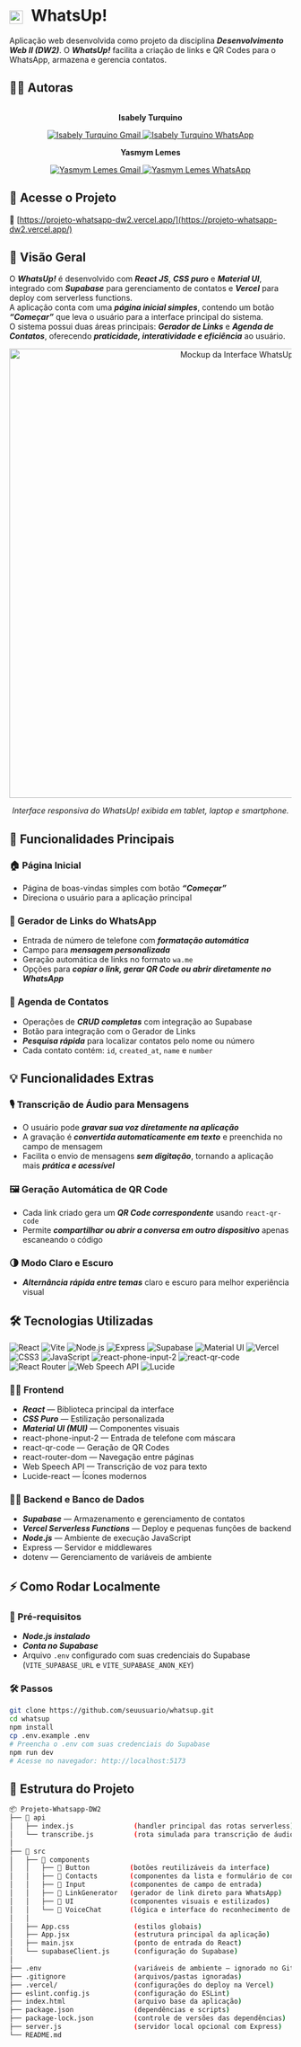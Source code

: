 # <img src="https://upload.wikimedia.org/wikipedia/commons/6/6b/WhatsApp.svg" width="24" style="vertical-align: middle; margin-right: 8px;" /> WhatsUp!

Aplicação web desenvolvida como projeto da disciplina _**Desenvolvimento Web II (DW2)**_. O _**WhatsUp!**_ facilita a criação de links e QR Codes para o WhatsApp, armazena e gerencia contatos.

## 🧑‍💻 Autoras
<div style="display: flex; justify-content: space-evenly; align-items: center; gap: 10px;">
  <div style="text-align: center;">
  
  <div style="text-align: center;">
    <p><strong>Isabely Turquino</strong></p>
    <a href="mailto:isabelyturquino@alunos.utfpr.edu.br">
      <img src="https://img.shields.io/badge/-Gmail-%23333?style=for-the-badge&logo=gmail&logoColor=white" target="_blank" alt="Isabely Turquino Gmail">
    </a>
    <a href="https://wa.me/554499755563" target="_blank">
      <img src="https://img.shields.io/badge/-WhatsApp-%234CBB87?style=for-the-badge&logo=whatsapp&logoColor=white" alt="Isabely Turquino WhatsApp">
    </a>
  </div>

  <p><strong>Yasmym Lemes</strong></p>
    <a href="mailto:ylemes@alunos.utfpr.edu.br">
      <img src="https://img.shields.io/badge/-Gmail-%23333?style=for-the-badge&logo=gmail&logoColor=white" target="_blank" alt="Yasmym Lemes Gmail">
    </a>
    <a href="https://wa.me/5541996386250" target="_blank">
      <img src="https://img.shields.io/badge/-WhatsApp-%234CBB87?style=for-the-badge&logo=whatsapp&logoColor=white" alt="Yasmym Lemes WhatsApp">
    </a>
  </div>

</div>

## 🚀 Acesse o Projeto
🔗 [https://projeto-whatsapp-dw2.vercel.app/](https://projeto-whatsapp-dw2.vercel.app/)

## 🧭 Visão Geral

O _**WhatsUp!**_ é desenvolvido com _**React JS**_, _**CSS puro**_ e _**Material UI**_, integrado com _**Supabase**_ para gerenciamento de contatos e _**Vercel**_ para deploy com serverless functions.  
A aplicação conta com uma _**página inicial simples**_, contendo um botão _**“Começar”**_ que leva o usuário para a interface principal do sistema.  
O sistema possui duas áreas principais: _**Gerador de Links**_ e _**Agenda de Contatos**_, oferecendo _**praticidade, interatividade e eficiência**_ ao usuário.

<p align="center">
  <img src="https://i.imgur.com/AlRuzU3.png" alt="Mockup da Interface WhatsUp!" width="800">
</p>

<p align="center"><em>Interface responsiva do WhatsUp! exibida em tablet, laptop e smartphone.</em></p>

## 🧩 Funcionalidades Principais

### 🏠 Página Inicial
- Página de boas-vindas simples com botão _**“Começar”**_  
- Direciona o usuário para a aplicação principal

### 📱 Gerador de Links do WhatsApp
- Entrada de número de telefone com _**formatação automática**_  
- Campo para _**mensagem personalizada**_  
- Geração automática de links no formato `wa.me`  
- Opções para _**copiar o link, gerar QR Code ou abrir diretamente no WhatsApp**_

### 📂 Agenda de Contatos
- Operações de _**CRUD completas**_ com integração ao Supabase  
- Botão para integração com o Gerador de Links  
- _**Pesquisa rápida**_ para localizar contatos pelo nome ou número  
- Cada contato contém: `id`, `created_at`, `name` e `number`

## 💡 Funcionalidades Extras

### 🎙️ Transcrição de Áudio para Mensagens
- O usuário pode _**gravar sua voz diretamente na aplicação**_  
- A gravação é _**convertida automaticamente em texto**_ e preenchida no campo de mensagem  
- Facilita o envio de mensagens _**sem digitação**_, tornando a aplicação mais _**prática e acessível**_

### 🖼️ Geração Automática de QR Code
- Cada link criado gera um _**QR Code correspondente**_ usando `react-qr-code`  
- Permite _**compartilhar ou abrir a conversa em outro dispositivo**_ apenas escaneando o código

### 🌗 Modo Claro e Escuro 
- _**Alternância rápida entre temas**_ claro e escuro para melhor experiência visual  

## 🛠️ Tecnologias Utilizadas

![React](https://img.shields.io/badge/React-20232A?style=for-the-badge&logo=react&logoColor=61DAFB)
![Vite](https://img.shields.io/badge/Vite-646CFF?style=for-the-badge&logo=vite&logoColor=white)
![Node.js](https://img.shields.io/badge/Node.js-339933?style=for-the-badge&logo=nodedotjs&logoColor=white)
![Express](https://img.shields.io/badge/Express.js-000000?style=for-the-badge&logo=express&logoColor=white)
![Supabase](https://img.shields.io/badge/Supabase-3ECF8E?style=for-the-badge&logo=supabase&logoColor=white)
![Material UI](https://img.shields.io/badge/MUI-007FFF?style=for-the-badge&logo=mui&logoColor=white)
![Vercel](https://img.shields.io/badge/Vercel-000000?style=for-the-badge&logo=vercel&logoColor=white)
![CSS3](https://img.shields.io/badge/CSS3-1572B6?style=for-the-badge&logo=css3&logoColor=white)
![JavaScript](https://img.shields.io/badge/JavaScript-F7DF1E?style=for-the-badge&logo=javascript&logoColor=black)
![react-phone-input-2](https://img.shields.io/badge/react--phone--input--2-2.15.1-ff69b4?style=for-the-badge&logo=react&logoColor=white)
![react-qr-code](https://img.shields.io/badge/react--qr--code-2.7.0-4caf50?style=for-the-badge&logo=qrcode&logoColor=white)
![React Router](https://img.shields.io/badge/React%20Router-CA4245?style=for-the-badge&logo=react&logoColor=white)
![Web Speech API](https://img.shields.io/badge/Web%20Speech%20API-4285F4?style=for-the-badge&logo=google&logoColor=white)
![Lucide](https://img.shields.io/badge/Lucide-000000?style=for-the-badge&logo=lucide&logoColor=white)

### 🧑‍🎨 Frontend
- _**React**_ — Biblioteca principal da interface  
- _**CSS Puro**_ — Estilização personalizada  
- _**Material UI (MUI)**_ — Componentes visuais  
- react-phone-input-2 — Entrada de telefone com máscara  
- react-qr-code — Geração de QR Codes  
- react-router-dom — Navegação entre páginas  
- Web Speech API — Transcrição de voz para texto  
- Lucide-react — Ícones modernos

### 🧑‍💻 Backend e Banco de Dados
- _**Supabase**_ — Armazenamento e gerenciamento de contatos  
- _**Vercel Serverless Functions**_ — Deploy e pequenas funções de backend  
- _**Node.js**_ — Ambiente de execução JavaScript  
- Express — Servidor e middlewares  
- dotenv — Gerenciamento de variáveis de ambiente

## ⚡ Como Rodar Localmente

### 🧩 Pré-requisitos
- _**Node.js instalado**_  
- _**Conta no Supabase**_  
- Arquivo `.env` configurado com suas credenciais do Supabase (`VITE_SUPABASE_URL` e `VITE_SUPABASE_ANON_KEY`)

### 🛠️ Passos
```bash
git clone https://github.com/seuusuario/whatsup.git
cd whatsup
npm install
cp .env.example .env
# Preencha o .env com suas credenciais do Supabase
npm run dev
# Acesse no navegador: http://localhost:5173
```


## 📁 Estrutura do Projeto
```bash
📦 Projeto-Whatsapp-DW2
├── 📁 api
│   ├── index.js               (handler principal das rotas serverless)
│   └── transcribe.js          (rota simulada para transcrição de áudio)
│
├── 📁 src
│   ├── 📁 components
│   │   ├── 📁 Button          (botões reutilizáveis da interface)
│   │   ├── 📁 Contacts        (componentes da lista e formulário de contatos)
│   │   ├── 📁 Input           (componentes de campo de entrada)
│   │   ├── 📁 LinkGenerator   (gerador de link direto para WhatsApp)
│   │   ├── 📁 UI              (componentes visuais e estilizados)
│   │   └── 📁 VoiceChat       (lógica e interface do reconhecimento de voz)
│   │
│   ├── App.css                (estilos globais)
│   ├── App.jsx                (estrutura principal da aplicação)
│   ├── main.jsx               (ponto de entrada do React)
│   └── supabaseClient.js      (configuração do Supabase)
│
├── .env                       (variáveis de ambiente — ignorado no Git)
├── .gitignore                 (arquivos/pastas ignoradas)
├── .vercel/                   (configurações do deploy na Vercel)
├── eslint.config.js           (configuração do ESLint)
├── index.html                 (arquivo base da aplicação)
├── package.json               (dependências e scripts)
├── package-lock.json          (controle de versões das dependências)
├── server.js                  (servidor local opcional com Express)
└── README.md


